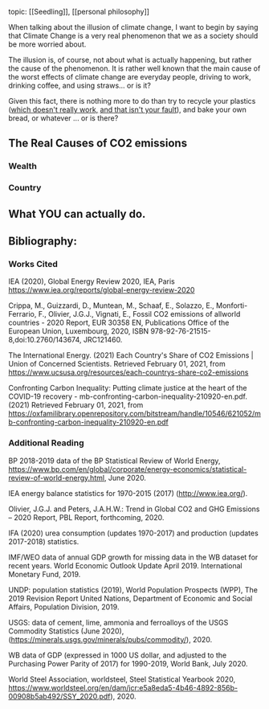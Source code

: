 ---
---

topic: [[Seedling]], [[personal philosophy]]

When talking about the illusion of climate change, I want to begin by saying that Climate Change is a very real phenomenon that we as a society should be more worried about.

The illusion is, of course, not about what is actually happening, but rather the cause of the phenomenon. It is rather well known that the main cause of the worst effects of climate change are everyday people, driving to work, drinking coffee, and using straws... or is it?

Given this fact, there is nothing more to do than try to recycle your plastics ([which doesn't really work,](https://www.youtube.com/watch?v=PJnJ8mK3Q3g) [and that isn't your fault](https://www.youtube.com/watch?v=zVBkjMbF4Z4)), and bake your own bread, or whatever ... or is there?

## The Real Causes of CO2 emissions

### Wealth

### Country

## What YOU can actually do.

## Bibliography:

### Works Cited

IEA (2020), Global Energy Review 2020, IEA, Paris https://www.iea.org/reports/global-energy-review-2020

Crippa, M., Guizzardi, D., Muntean, M., Schaaf, E., Solazzo, E., Monforti-Ferrario, F., Olivier, J.G.J., Vignati, E., Fossil CO2 emissions of allworld countries - 2020 Report, EUR 30358 EN, Publications Office of the European Union, Luxembourg, 2020, ISBN 978-92-76-21515-8,doi:10.2760/143674, JRC121460.

The International Energy. (2021) Each Country's Share of CO2 Emissions | Union of Concerned Scientists. Retrieved February 01, 2021, from https://www.ucsusa.org/resources/each-countrys-share-co2-emissions

Confronting Carbon Inequality: Putting climate justice at the heart of the COVID-19 recovery - mb-confronting-carbon-inequality-210920-en.pdf. (2021) Retrieved February 01, 2021, from https://oxfamilibrary.openrepository.com/bitstream/handle/10546/621052/mb-confronting-carbon-inequality-210920-en.pdf

### Additional Reading

BP 2018-2019 data of the BP Statistical Review of World Energy, https://www.bp.com/en/global/corporate/energy-economics/statistical-review-of-world-energy.html, June 2020.

IEA energy balance statistics for 1970-2015 (2017) (http://www.iea.org/).

Olivier, J.G.J. and Peters, J.A.H.W.: Trend in Global CO2 and GHG Emissions – 2020 Report, PBL Report, forthcoming, 2020.

IFA (2020) urea consumption (updates 1970-2017) and production (updates 2017-2018) statistics.

IMF/WEO data of annual GDP growth for missing data in the WB dataset for recent years. World Economic Outlook Update April 2019. International Monetary Fund, 2019.

UNDP: population statistics (2019), World Population Prospects (WPP), The 2019 Revision Report United Nations, Department of Economic and Social Affairs, Population Division, 2019.

USGS: data of cement, lime, ammonia and ferroalloys of the USGS Commodity Statistics (June 2020), (https://minerals.usgs.gov/minerals/pubs/commodity/), 2020.

WB data of GDP (expressed in 1000 US dollar, and adjusted to the Purchasing Power Parity of 2017) for 1990-2019, World Bank, July 2020.

World Steel Association, worldsteel, Steel Statistical Yearbook 2020, https://www.worldsteel.org/en/dam/jcr:e5a8eda5-4b46-4892-856b-00908b5ab492/SSY_2020.pdf), 2020.